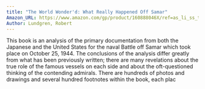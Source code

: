 ```yaml
---
title: "The World Wonder'd: What Really Happened Off Samar"
Amazon_URL: https://www.amazon.com/gp/product/160888046X/ref=as_li_ss_tl?ie=UTF8&linkCode=ll1&tag=internetbo00a-20
Author: Lundgren, Robert
---
```

This book is an analysis of the primary documentation from both the Japanese and the United States for the naval Battle off Samar which took place on October 25, 1944. The conclusions of the analysis differ greatly from what has been previously written; there are many revelations about the true role of the famous vessels on each side and about the oft-questioned thinking of the contending admirals. There are hundreds of photos and drawings and several hundred footnotes within the book, each plac